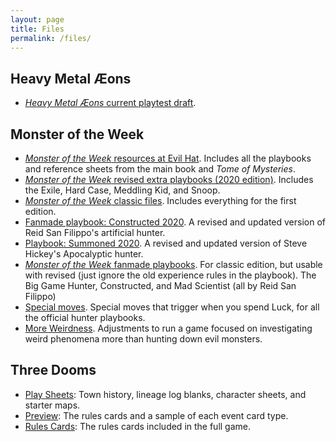 ```yaml
---
layout: page
title: Files
permalink: /files/
---
```

## Heavy Metal Æons

* [_Heavy Metal Æons_ current playtest draft](https://drive.google.com/open?id=0B5pV27F3R0veOFRZVm1MX21EamM).

## Monster of the Week

* [_Monster of the Week_ resources at Evil Hat](https://www.evilhat.com/home/monster-of-the-week-resources/). Includes all the playbooks and reference sheets from the main book and _Tome of Mysteries_.
* [_Monster of the Week_ revised extra playbooks (2020 edition)](extra_hunters_2020.zip).
  Includes the Exile, Hard Case, Meddling Kid, and Snoop.
* [_Monster of the Week_ classic files](MotW_Classic_Files.zip).
  Includes everything for the first edition.
* [Fanmade playbook: Constructed 2020](constructed_2020.pdf). A revised and updated version of Reid San Filippo's artificial hunter.
* [Playbook: Summoned 2020](summoned_2020.pdf). A revised and updated version of Steve Hickey's Apocalyptic hunter.
* [_Monster of the Week_ fanmade playbooks](Fan_Made_Playbooks.zip).
  For classic edition, but usable with revised (just ignore the old experience rules
  in the playbook). The Big Game Hunter, Constructed, and Mad Scientist (all by Reid San Filippo)
* [Special moves](special_moves.pdf).
  Special moves that trigger when you spend Luck, for all the official hunter
  playbooks.
* [More Weirdness](MotW_more_weirdness.pdf).
  Adjustments to run a game focused on investigating weird phenomena more than
  hunting down evil monsters.

## Three Dooms

* [Play Sheets](three_dooms_play_sheets.pdf): Town history, lineage log blanks,
  character sheets, and starter maps.
* [Preview](three_dooms_preview.pdf): The rules cards and a sample of each event
  card type.
* [Rules Cards](three_dooms_rules.pdf): The rules cards included in the
  full game.
